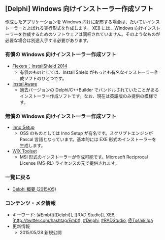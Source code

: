 ## [Delphi] Windows 向けインストーラー作成ソフト

作成したアプリケーションを Windows 向けに配布する場合は、たいていインストーラーとよばれる実行形式を作成します。
XE8 には、Windows 向けインストーラーを作成するためのソフトウェアは同梱されていません。そのようなものが必要な場合は別途入手する必要があります。

### 有償の Windows 向けインストーラー作成ソフト


* [Flexera：InstallShield 2014](http://www.networld.co.jp/is/is2014/overview.htm)
  * 有償のものとしては、Install Shield がもっとも有名なインストーラー作成ソフトのひとつです。
* [InstallAware](http://www.installaware.com/)
  * 過去バージョンの Delphi/C++Builder でバンドルされていたことがあるインストーラー作成ソフトです。なお、現在は英語版のみ提供の模様です。


### 無償の Windows 向けインストーラー作成ソフト


* [Inno Setup](http://www.jrsoftware.org/isinfo.php)
  * OSS のものとしては Inno Setup が有名です。スクリプトエンジンが Pascal 言語となっています。基本的には EXE 形式のインストーラーを生成します。
* [WiX Toolset](http://wixtoolset.org/)
  * MSI 形式のインストーラーが作成可能です。Microsoft Reciprocal License (MS-RL) ライセンスの元で提供されます。



### 一覧に戻る


* [Delphi 概要 (2015/05)](https://igapyon.github.io/diary/2015/ig150511.html)



### コンテンツ・メタ情報


* キーワード: [#Embt]([Delphi]], [[RAD Studio]], XE8, [http://twitter.com/hashtag/Embt), [#Delphi](http://twitter.com/hashtag/Delphi), [#RADStudio](http://twitter.com/hashtag/RADStudio), [@ToshikiIga](http://twitter.com/ToshikiIga)
* 更新情報
  * 2015/05/28 新規公開



